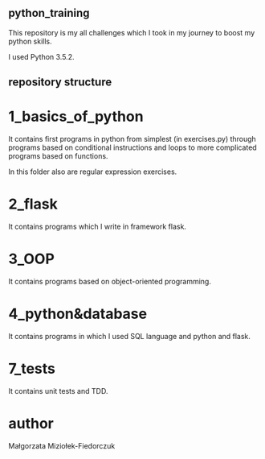 ## python_training

This repository is my all challenges which I took in my journey to boost my python skills.

I used Python 3.5.2.


## repository structure


# 1_basics_of_python

It contains first programs in python from simplest (in exercises.py) through programs
based on conditional instructions and loops to more complicated programs based on functions.

In this folder also are regular expression exercises.


# 2_flask

It contains programs which I write in framework flask.


# 3_OOP

It contains programs based on object-oriented programming.


# 4_python&database

It contains programs in which I used SQL language and python and flask.


# 7_tests

It contains unit tests and TDD.







# author
Małgorzata Miziołek-Fiedorczuk

